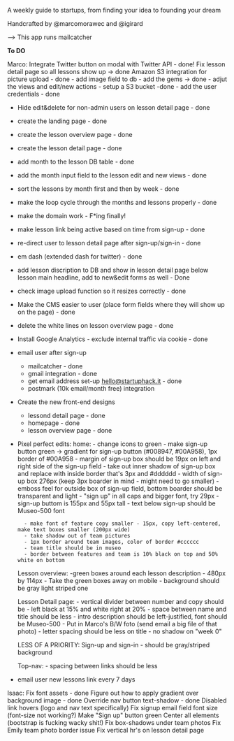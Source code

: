 A weekly guide to startups, from finding your idea to founding your dream

Handcrafted by @marcomorawec and @igirard

--> This app runs mailcatcher

__To DO__

Marco:
Integrate Twitter button on modal with Twitter API - done!
Fix lesson detail page so all lessons show up -> done
Amazon S3 integration for picture upload - done
	- add image field to db
	- add the gems -> done
	- adjut the views and edit/new actions
	- setup a S3 bucket -done
	- add the user credentials - done
- Hide edit&delete for non-admin users on lesson detail page - done
- create the landing page - done
- create the lesson overview page - done
- create the lesson detail page - done
- add month to the lesson DB table - done
- add the month input field to the lesson edit and new views - done
- sort the lessons by month first and then by week - done
- make the loop cycle through the months and lessons properly - done
- make the domain work - F*ing finally!
- make lesson link being active based on time from sign-up - done
- re-direct user to lesson detail page after sign-up/sign-in - done
- em dash (extended dash for twitter) - done
- add lesson discription to DB and show in lesson detail page below lesson main headline, add to new&edit forms as well - Done
- check image upload function so it resizes correctly - done
- Make the CMS easier to user (place form fields where they will show up on the page) - done
- delete the white lines on lesson overview page - done
- Install Google Analytics - exclude internal traffic via cookie - done

- email user after sign-up
	- mailcatcher - done
	- gmail integration - done 
	- get email address set-up hello@startuphack.it - done
	- postmark (10k email/month free) integration

- Create the new front-end designs
	- lessond detail page - done
	- homepage - done
	- lesson overview page - done

- Pixel perfect edits:
	home:
		- change icons to green
		- make sign-up button green -> gradient for sign-up button (#008947, #00A958), 1px border of #00A958
		- margin of sign-up box should be 19px on left and right side of the sign-up field
		- take out inner shadow of sign-up box and replace with inside border that's 3px and #dddddd
		- width of sign-up box 276px (keep 3px boarder in mind - might need to go smaller)
		- emboss feel for outside box of sign-up field, bottom boarder should be transparent and light
		- "sign up" in all caps and bigger font, try 29px
		- sign-up buttom is 155px and 55px tall
		- text below sign-up should be Museo-500 font

		- make font of feature copy smaller - 15px, copy left-centered, make text boxes smaller (200px wide)
		- take shadow out of team pictures
		- 1px border around team images, color of border #cccccc
		- team title should be in museo
		- border between features and team is 10% black on top and 50% white on bottom

	Lesson overview:
		-green boxes around each lesson description - 480px by 114px
		- Take the green boxes away on mobile
		- background should be gray light striped one

	Lesson Detail page:
		- vertical divider between number and copy should be - left black at 15% and white right at 20%
		- space between name and title should be less
		- intro description should be left-justified, font should be Museo-500
		- Put in Marco's B/W foto (send email a big file of that photo)
		- letter spacing should be less on title
		- no shadow on "week 0"

	LESS OF A PRIORITY:
	Sign-up and sign-in
		- should be gray/striped background

	Top-nav:
		- spacing between links should be less


- email user new lessons link every 7 days



Isaac:
Fix font assets - done
Figure out how to apply gradient over background image - done
Override nav button text-shadow - done
Disabled link hovers (logo and nav text specifically)
Fix signup email field font size (font-size not working?)
Make "Sign up" button green
Center all elements (bootstrap is fucking wacky shit!)
Fix box-shadows under team photos
Fix Emily team photo border issue
Fix vertical hr's on lesson detail page